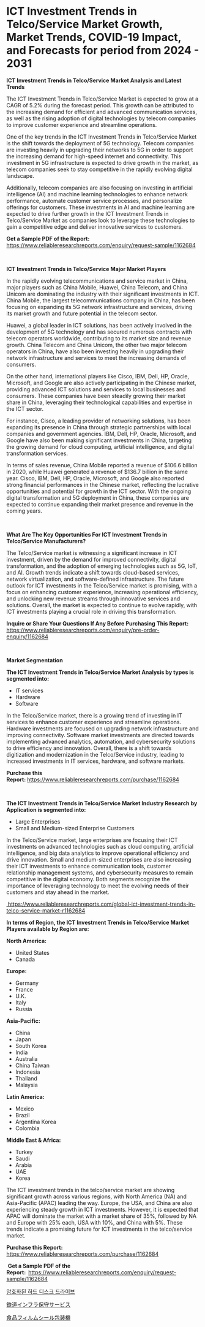 <p><h1>ICT Investment Trends in Telco/Service Market Growth, Market Trends, COVID-19 Impact, and Forecasts for period from 2024 - 2031</h1></p><p><strong>ICT Investment Trends in Telco/Service Market Analysis and Latest Trends</strong></p>
<p><p>The ICT Investment Trends in Telco/Service Market is expected to grow at a CAGR of 5.2% during the forecast period. This growth can be attributed to the increasing demand for efficient and advanced communication services, as well as the rising adoption of digital technologies by telecom companies to improve customer experience and streamline operations. </p><p>One of the key trends in the ICT Investment Trends in Telco/Service Market is the shift towards the deployment of 5G technology. Telecom companies are investing heavily in upgrading their networks to 5G in order to support the increasing demand for high-speed internet and connectivity. This investment in 5G infrastructure is expected to drive growth in the market, as telecom companies seek to stay competitive in the rapidly evolving digital landscape. </p><p>Additionally, telecom companies are also focusing on investing in artificial intelligence (AI) and machine learning technologies to enhance network performance, automate customer service processes, and personalize offerings for customers. These investments in AI and machine learning are expected to drive further growth in the ICT Investment Trends in Telco/Service Market as companies look to leverage these technologies to gain a competitive edge and deliver innovative services to customers.</p></p>
<p><strong>Get a Sample PDF of the Report:&nbsp;</strong> <a href="https://www.reliableresearchreports.com/enquiry/request-sample/1162684">https://www.reliableresearchreports.com/enquiry/request-sample/1162684</a></p>
<p>&nbsp;</p>
<p><strong>ICT Investment Trends in Telco/Service Major Market Players</strong></p>
<p><p>In the rapidly evolving telecommunications and service market in China, major players such as China Mobile, Huawei, China Telecom, and China Unicom are dominating the industry with their significant investments in ICT. China Mobile, the largest telecommunications company in China, has been focusing on expanding its 5G network infrastructure and services, driving its market growth and future potential in the telecom sector.</p><p>Huawei, a global leader in ICT solutions, has been actively involved in the development of 5G technology and has secured numerous contracts with telecom operators worldwide, contributing to its market size and revenue growth. China Telecom and China Unicom, the other two major telecom operators in China, have also been investing heavily in upgrading their network infrastructure and services to meet the increasing demands of consumers.</p><p>On the other hand, international players like Cisco, IBM, Dell, HP, Oracle, Microsoft, and Google are also actively participating in the Chinese market, providing advanced ICT solutions and services to local businesses and consumers. These companies have been steadily growing their market share in China, leveraging their technological capabilities and expertise in the ICT sector.</p><p>For instance, Cisco, a leading provider of networking solutions, has been expanding its presence in China through strategic partnerships with local companies and government agencies. IBM, Dell, HP, Oracle, Microsoft, and Google have also been making significant investments in China, targeting the growing demand for cloud computing, artificial intelligence, and digital transformation services.</p><p>In terms of sales revenue, China Mobile reported a revenue of $106.6 billion in 2020, while Huawei generated a revenue of $136.7 billion in the same year. Cisco, IBM, Dell, HP, Oracle, Microsoft, and Google also reported strong financial performances in the Chinese market, reflecting the lucrative opportunities and potential for growth in the ICT sector. With the ongoing digital transformation and 5G deployment in China, these companies are expected to continue expanding their market presence and revenue in the coming years.</p></p>
<p>&nbsp;</p>
<p><strong>What Are The Key Opportunities For ICT Investment Trends in Telco/Service Manufacturers?</strong></p>
<p><p>The Telco/Service market is witnessing a significant increase in ICT investment, driven by the demand for improved connectivity, digital transformation, and the adoption of emerging technologies such as 5G, IoT, and AI. Growth trends indicate a shift towards cloud-based services, network virtualization, and software-defined infrastructure. The future outlook for ICT investments in the Telco/Service market is promising, with a focus on enhancing customer experience, increasing operational efficiency, and unlocking new revenue streams through innovative services and solutions. Overall, the market is expected to continue to evolve rapidly, with ICT investments playing a crucial role in driving this transformation.</p></p>
<p><strong>Inquire or Share Your Questions If Any Before Purchasing This Report:</strong> <a href="https://www.reliableresearchreports.com/enquiry/pre-order-enquiry/1162684">https://www.reliableresearchreports.com/enquiry/pre-order-enquiry/1162684</a></p>
<p>&nbsp;</p>
<p><strong>Market Segmentation</strong></p>
<p><strong>The ICT Investment Trends in Telco/Service Market Analysis by types is segmented into:</strong></p>
<p><ul><li>IT services</li><li>Hardware</li><li>Software</li></ul></p>
<p><p>In the Telco/Service market, there is a growing trend of investing in IT services to enhance customer experience and streamline operations. Hardware investments are focused on upgrading network infrastructure and improving connectivity. Software market investments are directed towards implementing advanced analytics, automation, and cybersecurity solutions to drive efficiency and innovation. Overall, there is a shift towards digitization and modernization in the Telco/Service industry, leading to increased investments in IT services, hardware, and software markets.</p></p>
<p><strong>Purchase this Report:&nbsp;</strong><a href="https://www.reliableresearchreports.com/purchase/1162684">https://www.reliableresearchreports.com/purchase/1162684</a></p>
<p>&nbsp;</p>
<p><strong>The ICT Investment Trends in Telco/Service Market Industry Research by Application is segmented into:</strong></p>
<p><ul><li>Large Enterprises</li><li>Small and Medium-sized Enterprise Customers</li></ul></p>
<p><p>In the Telco/Service market, large enterprises are focusing their ICT investments on advanced technologies such as cloud computing, artificial intelligence, and big data analytics to improve operational efficiency and drive innovation. Small and medium-sized enterprises are also increasing their ICT investments to enhance communication tools, customer relationship management systems, and cybersecurity measures to remain competitive in the digital economy. Both segments recognize the importance of leveraging technology to meet the evolving needs of their customers and stay ahead in the market.</p></p>
<p><a href="https://www.reliableresearchreports.com/global-ict-investment-trends-in-telco-service-market-r1162684">&nbsp;https://www.reliableresearchreports.com/global-ict-investment-trends-in-telco-service-market-r1162684</a></p>
<p><strong>In terms of Region, the ICT Investment Trends in Telco/Service Market Players available by Region are:</strong></p>
<p>
    <p> <strong> North America: </strong>
        <ul>
            <li>United States</li>
            <li>Canada</li>
        </ul>
        </p> 
    <p> <strong> Europe: </strong>
        <ul>
            <li>Germany</li>
            <li>France</li>
            <li>U.K.</li>
            <li>Italy</li>
            <li>Russia</li>
        </ul>
        </p> 
    <p> <strong> Asia-Pacific: </strong>
        <ul>
            <li>China</li>
            <li>Japan</li>
            <li>South Korea</li>
            <li>India</li>
            <li>Australia</li>
            <li>China Taiwan</li>
            <li>Indonesia</li>
            <li>Thailand</li>
            <li>Malaysia</li>
        </ul>
        </p> 
    <p> <strong> Latin America: </strong>
        <ul>
            <li>Mexico</li>
            <li>Brazil</li>
            <li>Argentina Korea</li>
            <li>Colombia</li>
        </ul>
        </p> 
    <p> <strong> Middle East & Africa: </strong>
        <ul>
            <li>Turkey</li>
            <li>Saudi</li>
            <li>Arabia</li>
            <li>UAE</li>
            <li>Korea</li>
        </ul>
    </p>
    </p>
<p><p>The ICT investment trends in the telco/service market are showing significant growth across various regions, with North America (NA) and Asia-Pacific (APAC) leading the way. Europe, the USA, and China are also experiencing steady growth in ICT investments. However, it is expected that APAC will dominate the market with a market share of 35%, followed by NA and Europe with 25% each, USA with 10%, and China with 5%. These trends indicate a promising future for ICT investments in the telco/service market.</p></p>
<p><strong>Purchase this Report: </strong><a href="https://www.reliableresearchreports.com/purchase/1162684">https://www.reliableresearchreports.com/purchase/1162684</a></p>
<p>&nbsp;<strong>Get a Sample PDF of the Report:&nbsp;&nbsp;</strong><a href="https://www.reliableresearchreports.com/enquiry/request-sample/1162684">https://www.reliableresearchreports.com/enquiry/request-sample/1162684</a></p>
<p><strong></strong></p>
<p><p><a href="https://github.com/anton65482023/Market-Research-Report-List-1/blob/main/2635650102926.md">암호화된 하드 디스크 드라이브</a></p><p><a href="https://github.com/BoydYundt1/Market-Research-Report-List-1/blob/main/965771398109.md">鉄道インフラ保守サービス</a></p><p><a href="https://github.com/dathomson6534/Market-Research-Report-List-1/blob/main/992643298108.md">食品フィルムシール包装機</a></p></p>